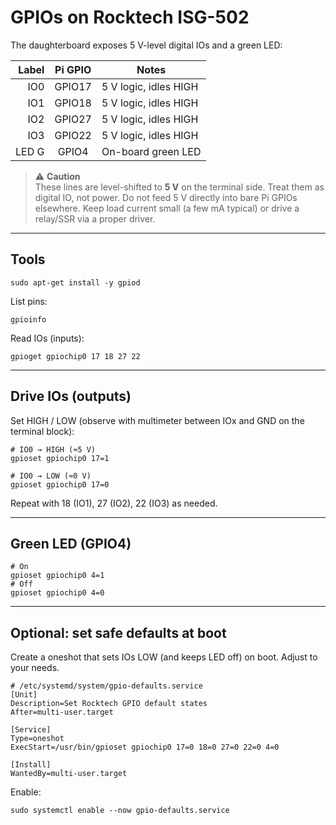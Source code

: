 # GPIOs on Rocktech ISG-502

The daughterboard exposes 5 V-level digital IOs and a green LED:

| Label | Pi GPIO | Notes                    |
|------:|:-------:|--------------------------|
|  IO0  |  GPIO17 | 5 V logic, idles HIGH   |
|  IO1  |  GPIO18 | 5 V logic, idles HIGH   |
|  IO2  |  GPIO27 | 5 V logic, idles HIGH   |
|  IO3  |  GPIO22 | 5 V logic, idles HIGH   |
| LED G |  GPIO4  | On-board green LED      |

> ⚠️ **Caution**  
> These lines are level-shifted to **5 V** on the terminal side. Treat them as digital IO, not power. Do not feed 5 V directly into bare Pi GPIOs elsewhere. Keep load current small (a few mA typical) or drive a relay/SSR via a proper driver.

---

## Tools

```
sudo apt-get install -y gpiod
```

List pins:
```
gpioinfo
```

Read IOs (inputs):
```
gpioget gpiochip0 17 18 27 22
```

---

## Drive IOs (outputs)

Set HIGH / LOW (observe with multimeter between IOx and GND on the terminal block):

```
# IO0 → HIGH (≈5 V)
gpioset gpiochip0 17=1

# IO0 → LOW (≈0 V)
gpioset gpiochip0 17=0
```

Repeat with 18 (IO1), 27 (IO2), 22 (IO3) as needed.

---

## Green LED (GPIO4)

```
# On
gpioset gpiochip0 4=1
# Off
gpioset gpiochip0 4=0
```

---

## Optional: set safe defaults at boot

Create a oneshot that sets IOs LOW (and keeps LED off) on boot. Adjust to your needs.

```
# /etc/systemd/system/gpio-defaults.service
[Unit]
Description=Set Rocktech GPIO default states
After=multi-user.target

[Service]
Type=oneshot
ExecStart=/usr/bin/gpioset gpiochip0 17=0 18=0 27=0 22=0 4=0

[Install]
WantedBy=multi-user.target
```

Enable:
```
sudo systemctl enable --now gpio-defaults.service
```
